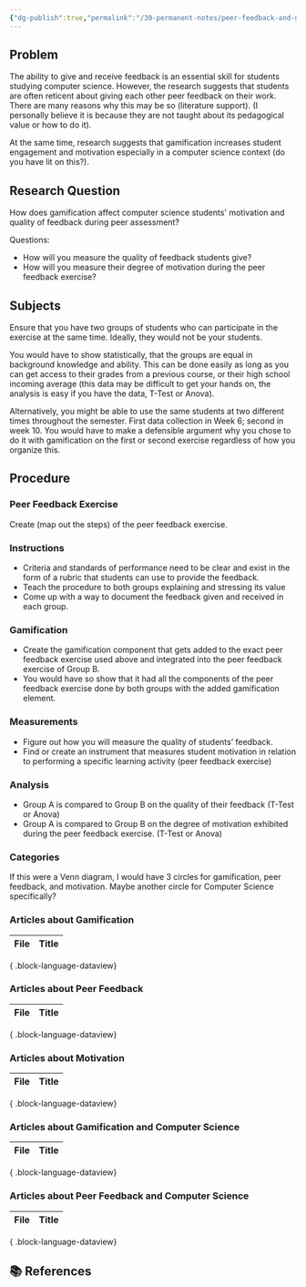 ```yaml
---
{"dg-publish":true,"permalink":"/30-permanent-notes/peer-feedback-and-gamification/","title":"Peer Feedback and Gamification","tags":["🪴"],"noteIcon":"","created":"2024.08.30 17:33","updated":"2024.09.09 16:17"}
---
```



## Problem

The ability to give and receive feedback is an essential skill for students studying computer science. However, the research suggests that students are often reticent about giving each other peer feedback on their work. There are many reasons why this may be so (literature support). (I personally believe it is because they are not taught about its pedagogical value or how to do it).

At the same time, research suggests that gamification increases student engagement and motivation especially in a computer science context (do you have lit on this?).

## Research Question

How does gamification affect computer science students' motivation and quality of feedback during peer assessment?

Questions:

-   How will you measure the quality of feedback students give?
-   How will you measure their degree of motivation during the peer feedback exercise?

## Subjects

Ensure that you have two groups of students who can participate in the exercise at the same time. Ideally, they would not be your students.

You would have to show statistically, that the groups are equal in background knowledge and ability. This can be done easily as long as you can get access to their grades from a previous course, or their high school incoming average (this data may be difficult to get your hands on, the analysis is easy if you have the data, T-Test or Anova).

Alternatively, you might be able to use the same students at two different times throughout the semester. First data collection in Week 6; second in week 10. You would have to make a defensible argument why you chose to do it with gamification on the first or second exercise regardless of how you organize this.

## Procedure

### Peer Feedback Exercise

Create (map out the steps) of the peer feedback exercise.

### Instructions

-   Criteria and standards of performance need to be clear and exist in the form of a rubric that students can use to provide the feedback.
-   Teach the procedure to both groups explaining and stressing its value
-   Come up with a way to document the feedback given and received in each group.

### Gamification

-   Create the gamification component that gets added to the exact peer feedback exercise used above and integrated into the peer feedback exercise of Group B.
-   You would have so show that it had all the components of the peer feedback exercise done by both groups with the added gamification element.

### Measurements

-   Figure out how you will measure the quality of students’ feedback.
-   Find or create an instrument that measures student motivation in relation to performing a specific learning activity (peer feedback exercise)

### Analysis

-   Group A is compared to Group B on the quality of their feedback (T-Test or Anova)
-   Group A is compared to Group B on the degree of motivation exhibited during the peer feedback exercise. (T-Test or Anova)

### Categories

If this were a Venn diagram, I would have 3 circles for gamification, peer feedback, and motivation. Maybe another circle for Computer Science specifically?

### Articles about Gamification

| File | Title |
| ---- | ----- |

{ .block-language-dataview}

### Articles about Peer Feedback

| File | Title |
| ---- | ----- |

{ .block-language-dataview}

### Articles about Motivation

| File | Title |
| ---- | ----- |

{ .block-language-dataview}

### Articles about Gamification and Computer Science

| File | Title |
| ---- | ----- |

{ .block-language-dataview}

### Articles about Peer Feedback and Computer Science

| File | Title |
| ---- | ----- |

{ .block-language-dataview}

## 📚 References
